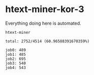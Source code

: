 # htext-miner-kor-3

Everything doing here is automated.

```
htext-miner

total: 2752/4514 (60.96588391670359%)

job0: 489
job1: 485
job2: 695
job3: 540
job4: 543
```